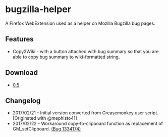# bugzilla-helper
A Firefox WebExtension used as a helper on Mozilla Bugzilla bug pages.

## Features
* Copy2Wiki - with a button attached with bug summary so that you are able to copy bug summary to wiki-formatted string.

## Download
* [0.5](https://github.com/astleychen/bugzilla-helper/raw/master/bin/bugzilla_helper-0.5-an%2Bfx.xpi)

## Changelog
* 2017/02/21 - Initial version converted from Greasemonkey user script. [Originated with @mephisto41]
* 2017/02/22 - Workaround copy-to-clipboard function as replacement of GM_setClipboard. [(Bug 1334174)](https://bugzilla.mozilla.org/show_bug.cgi?id=1334174#c8)
